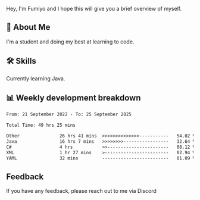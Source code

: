
Hey, I'm Fumiyo and I hope this will give you a brief overview of myself.


## 🚀 About Me
I'm a student and doing my best at learning to code.


## 🛠 Skills

Currently learning Java.


## 📊 Weekly development breakdown
<!--START_SECTION:waka-->

```txt
From: 21 September 2022 - To: 25 September 2025

Total Time: 49 hrs 25 mins

Other               26 hrs 41 mins  >>>>>>>>>>>>>>-----------   54.02 %
Java                16 hrs 7 mins   >>>>>>>>-----------------   32.64 %
C#                  4 hrs           >>-----------------------   08.12 %
XML                 1 hr 27 mins    >------------------------   02.94 %
YAML                32 mins         -------------------------   01.09 %
```

<!--END_SECTION:waka-->


## Feedback

If you have any feedback, please reach out to me via Discord
